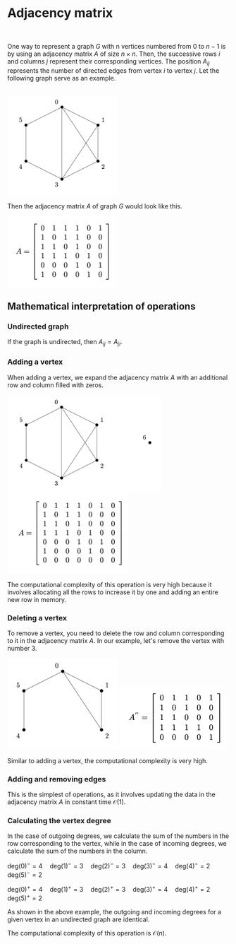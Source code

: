 # Adjacency matrix

<br>

One way to represent a graph $G$ with n vertices numbered from $0$ to $n-1$ is by using an adjacency matrix $A$ of size $n \times n$. Then, the successive rows $i$ and columns $j$ represent their corresponding vertices. The position $A_{ij}$ represents the number of directed edges from vertex $i$ to vertex $j$. Let the following graph serve as an example.

<br>

<img src="pictures/graph.png" width="250">

<br>

Then the adjacency matrix $A$ of graph $G$ would look like this.

<img src="pictures/matrix.png" width="245">

<br>

## Mathematical interpretation of  operations

### Undirected graph

If the graph is undirected, then $A_{ij} = A_{ji}$.

### Adding a vertex

When adding a vertex, we expand the adjacency matrix $A$ with an additional row and column filled with zeros.

<img src="pictures/graph2.png" width="350">

<img src="pictures/matrix2.png" width="275">

The computational complexity of this operation is very high because it involves allocating all the rows to increase it by one and adding an entire new row in memory.

### Deleting a vertex

To remove a vertex, you need to delete the row and column corresponding to it in the adjacency matrix $A$. In our example, let's remove the vertex with number 3.

<img src="pictures/graph3.png" width="250">

<img src="pictures/matrix3.png" width="245">

Similar to adding a vertex, the computational complexity is very high.

### Adding and removing edges

This is the simplest of operations, as it involves updating the data in the adjacency matrix $A$ in constant time $\mathcal{O}(1)$.

### Calculating the vertex degree

In the case of outgoing degrees, we calculate the sum of the numbers in the row corresponding to the vertex, while in the case of incoming degrees, we calculate the sum of the numbers in the column.

$\text{deg}(0)^{-} = 4 \quad \text{deg}(1)^{-} = 3 \quad \text{deg}(2)^{-} = 3 \quad \text{deg}(3)^{-} = 4 \quad \text{deg}(4)^{-} = 2 \quad \text{deg}(5)^{-} = 2$

$\text{deg}(0)^{+} = 4 \quad \text{deg}(1)^{+} = 3 \quad \text{deg}(2)^{+} = 3 \quad \text{deg}(3)^{+} = 4 \quad \text{deg}(4)^{+} = 2 \quad \text{deg}(5)^{+} = 2$

As shown in the above example, the outgoing and incoming degrees for a given vertex in an undirected graph are identical.

The computational complexity of this operation is $\mathcal{O}(n)$.





